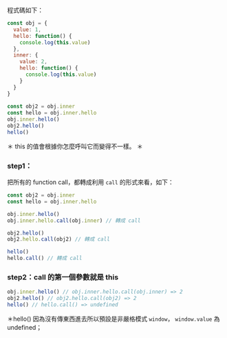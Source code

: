 程式碼如下：

```javascript
const obj = {
  value: 1,
  hello: function() {
    console.log(this.value)
  },
  inner: {
    value: 2,
    hello: function() {
      console.log(this.value)
    }
  }
}
  
const obj2 = obj.inner
const hello = obj.inner.hello
obj.inner.hello()
obj2.hello()
hello()
```
＊ this 的值會根據你怎麼呼叫它而變得不一樣。 ＊

### step1：
把所有的 function call，都轉成利用 `call` 的形式來看，如下：
```javascript
const obj2 = obj.inner
const hello = obj.inner.hello

obj.inner.hello()
obj.inner.hello.call(obj.inner) // 轉成 call

obj2.hello()
obj2.hello.call(obj2) // 轉成 call

hello()
hello.call() // 轉成 call
```

### step2：call 的第一個參數就是 this
```javascript
obj.inner.hello() // obj.inner.hello.call(obj.inner) => 2
obj2.hello() // obj2.hello.call(obj2) => 2
hello() // hello.call() => undefined
```
＊hello() 因為沒有傳東西進去所以預設是非嚴格模式 `window`， `window.value` 為 undefined；